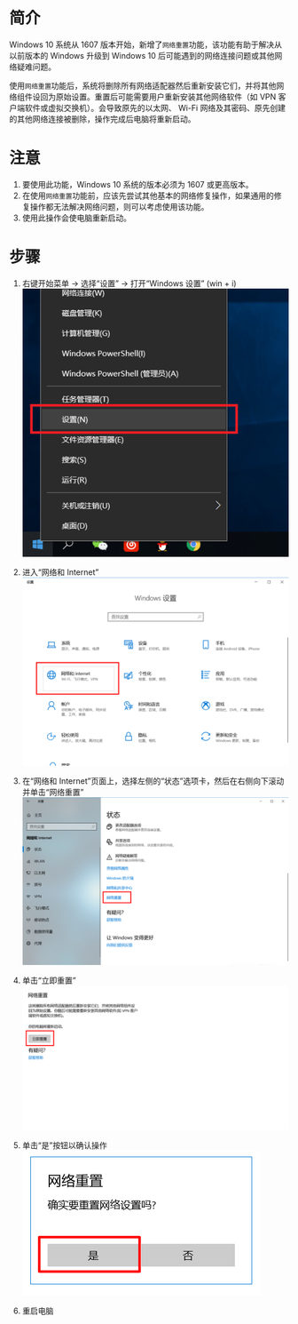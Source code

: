 <!-- TITLE: Windows 10 网络重置功能 -->
<!-- SUBTITLE: 本文章旨在科普遇使用网络重置功能解决疑难问题 -->


# 简介

Windows 10 系统从 1607 版本开始，新增了`网络重置`功能，该功能有助于解决从以前版本的 Windows 升级到 Windows 10 后可能遇到的网络连接问题或其他网络疑难问题。  

使用`网络重置`功能后，系统将删除所有网络适配器然后重新安装它们，并将其他网络组件设回为原始设置。重置后可能需要用户重新安装其他网络软件（如 VPN 客户端软件或虚拟交换机）。会导致原先的以太网、 Wi-Fi 网络及其密码、原先创建的其他网络连接被删除，操作完成后电脑将重新启动。  


# 注意

1. 要使用此功能，Windows 10 系统的版本必须为 1607 或更高版本。
2. 在使用`网络重置`功能前，应该先尝试其他基本的网络修复操作，如果通用的修复操作都无法解决网络问题，则可以考虑使用该功能。  
3. 使用此操作会使电脑重新启动。  


# 步骤
1. 右键开始菜单 -> 选择“设置” -> 打开“Windows 设置” (win + i)  
![kp-wlczgn-step1](/uploads/kp-wlczgn-step1.png "kp-wlczgn-step1")  

2. 进入“网络和 Internet”  
![kp-wlczgn-step2](/uploads/kp-wlczgn-step2.png "kp-wlczgn-step2")  

3. 在“网络和 Internet”页面上，选择左侧的“状态”选项卡，然后在右侧向下滚动并单击“网络重置”  
![kp-wlczgn-step3](/uploads/kp-wlczgn-step3.png "kp-wlczgn-step3")  

4. 单击“立即重置”
![kp-wlczgn-step4](/uploads/kp-wlczgn-step4.png "kp-wlczgn-step4")  

5. 单击“是”按钮以确认操作  
![kp-wlczgn-step5](/uploads/kp-wlczgn-step5.png "kp-wlczgn-step5")  

6. 重启电脑